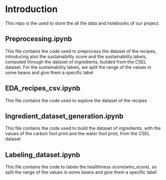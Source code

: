 # Introduction
This repo is the used to store the all the data and notebooks of our project.

## Preprocessing.ipynb
This file contains the code used to preprocess the dataset of the recipes, introducing also the sustainability score and the sustainability labels, computed through the dataset of ingredients, builded from the CSEL dataset. For the sustainability labels, we split the range of the values in some beans and give them a specific label

## EDA_recipes_csv.ipynb
This file contains the code used to explore the dataset of the recipes

## Ingredient_dataset_generation.ipynb
This file contains the code used to build the dataset of ingredients, with the values of the carbon foot print and the water foot print, from the CSEL dataset

## Labeling_dataset.ipynb
This file contains the code to labels the healthiness score(who_score), so split the range of the values in some beans and give them a specific label
